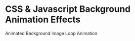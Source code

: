 <p align="center">
  <a href="https://meokisama.github.io">
  </a>
</p>

# CSS & Javascript Background Animation Effects
Animated Background Image Loop Animation
